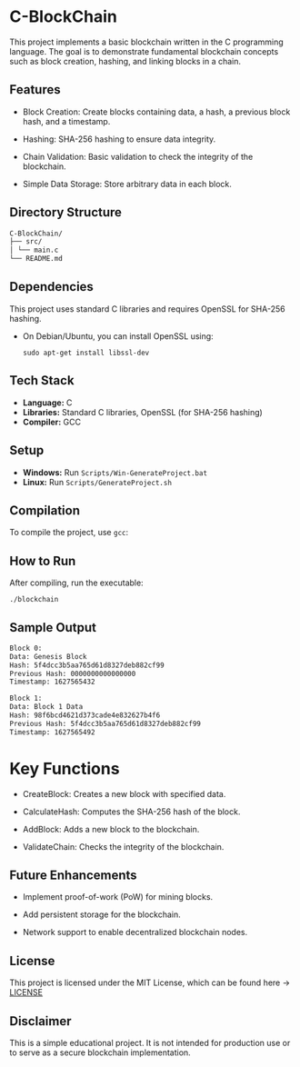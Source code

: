 # C-BlockChain

This project implements a basic blockchain written in the C programming language. The goal is to demonstrate fundamental blockchain concepts such as block creation, hashing, and linking blocks in a chain.

## Features

- Block Creation: Create blocks containing data, a hash, a previous block hash, and a timestamp.

- Hashing: SHA-256 hashing to ensure data integrity.

- Chain Validation: Basic validation to check the integrity of the blockchain.

- Simple Data Storage: Store arbitrary data in each block.

## Directory Structure

```bash
C-BlockChain/
├── src/
│ └── main.c
└── README.md
```

## Dependencies

This project uses standard C libraries and requires OpenSSL for SHA-256 hashing.

- On Debian/Ubuntu, you can install OpenSSL using:
  ```
  sudo apt-get install libssl-dev
  ```

## Tech Stack

- **Language:** C
- **Libraries:** Standard C libraries, OpenSSL (for SHA-256 hashing)
- **Compiler:** GCC

## Setup

- **Windows:** Run `Scripts/Win-GenerateProject.bat`
- **Linux:** Run `Scripts/GenerateProject.sh`

## Compilation

To compile the project, use `gcc`:

## How to Run

After compiling, run the executable:

```
./blockchain
```

## Sample Output

```bash
Block 0:
Data: Genesis Block
Hash: 5f4dcc3b5aa765d61d8327deb882cf99
Previous Hash: 0000000000000000
Timestamp: 1627565432

Block 1:
Data: Block 1 Data
Hash: 98f6bcd4621d373cade4e832627b4f6
Previous Hash: 5f4dcc3b5aa765d61d8327deb882cf99
Timestamp: 1627565492
```

# Key Functions

- CreateBlock: Creates a new block with specified data.

- CalculateHash: Computes the SHA-256 hash of the block.

- AddBlock: Adds a new block to the blockchain.

- ValidateChain: Checks the integrity of the blockchain.

## Future Enhancements

- Implement proof-of-work (PoW) for mining blocks.

- Add persistent storage for the blockchain.

- Network support to enable decentralized blockchain nodes.

## License

This project is licensed under the MIT License, which can be found here -> [LICENSE](LICENSE.md)

## Disclaimer

This is a simple educational project. It is not intended for production use or to serve as a secure blockchain implementation.
